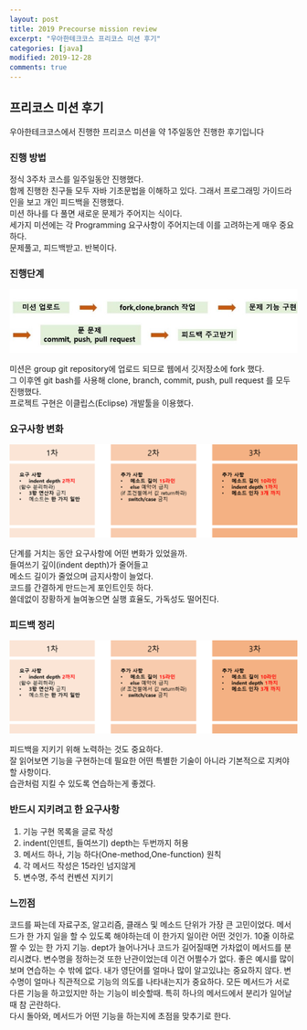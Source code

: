 ```yaml
---
layout: post
title: 2019 Precourse mission review
excerpt: "우아한테크코스 프리코스 미션 후기"
categories: [java]
modified: 2019-12-28
comments: true
---
```


## 프리코스 미션 후기

우아한테크코스에서 진행한 프리코스 미션을 약 1주일동안 진행한 후기입니다

 
### 진행 방법
 정식 3주차 코스를 일주일동안 진행했다. <br>
 함께 진행한 친구들 모두 자바 기초문법을 이해하고 있다. 그래서 프로그래밍 가이드라인을 보고 개인 피드백을 진행했다. <br>
 미션 하나를 다 풀면 새로운 문제가 주어지는 식이다. <br>
 세가지 미션에는 각 Programming 요구사항이 주어지는데 이를 고려하는게 매우 중요하다. <br>
 문제풀고, 피드백받고. 반복이다.
### 진행단계
![Precoure_mission_step](/img/미션진행순서.jpg)

미션은 group git repository에 업로드 되므로 웹에서 깃저장소에 fork 했다. <br>
그 이후엔 git bash를 사용해 clone, branch, commit, push, pull request 를 모두 진행했다.<br>
프로젝트 구현은 이클립스(Eclipse) 개발툴을 이용했다.

### 요구사항 변화
![Precoure_mission_step](/img/미션요구사항.png)

단계를 거치는 동안 요구사항에 어떤 변화가 있었을까.<br>
들여쓰기 깊이(indent depth)가 줄어들고<br>
메소드 길이가 줄었으며 금지사항이 늘었다.<br>
코드를 간결하게 만드는게 포인트인듯 하다.<br>
쓸데없이 장황하게 늘여놓으면 실행 효율도, 가독성도 떨어진다.<br>


### 피드백 정리
![Precoure_mission_step](/img/미션요구사항.png)

피드백을 지키기 위해 노력하는 것도 중요하다.<br> 
잘 읽어보면 기능을 구현하는데 필요한 어떤 특별한 기술이 아니라 기본적으로 지켜야 할 사항이다.<br>
습관처럼 지킬 수 있도록 연습하는게 좋겠다.

### 반드시 지키려고 한 요구사항
1. 기능 구현 목록을 글로 작성
2. indent(인덴트, 들여쓰기) depth는 두번까지 허용
3. 메서드 하나, 기능 하다(One-method,One-function) 원칙
4. 각 메서드 작성은 15라인 넘지않게
5. 변수명, 주석 컨벤션 지키기


### 느낀점

코드를 짜는데 자료구조, 알고리즘, 클래스 및 메소드 단위가 가장 큰 고민이었다. 메서드가 한 가지 일을 할 수 있도록 해야하는데 이 한가지 일이란 어떤 것인가. 10줄 이하로 짤 수 있는 한 가지 기능. dept가 늘어나거나 코드가 길어질때면 가차없이 메서드를 분리시켰다. 변수명을 정하는것 또한 난관이었는데 이건 어쩔수가 없다. 좋은 예시를 많이 보며 연습하는 수 밖에 없다. 내가 영단어를 얼마나 많이 알고있냐는 중요하지 않다. 변수명이 얼마나 직관적으로 기능의 의도를 나타내는지가 중요하다. 모든 메서드가 서로 다른 기능을 하고있지만 하는 기능이 비슷할때. 특히 하나의 메서드에서 분리가 일어날때 참 곤란하다. <br>
다시 돌아와, 메서드가 어떤 기능을 하는지에 초점을 맞추기로 한다.<br>








